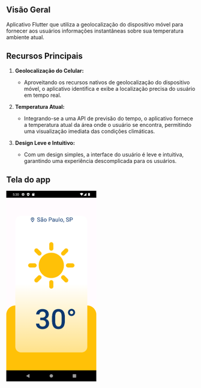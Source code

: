 ## Visão Geral
Aplicativo Flutter que utiliza a geolocalização do dispositivo móvel para fornecer aos usuários informações instantâneas sobre sua temperatura ambiente atual.

## Recursos Principais
1. **Geolocalização do Celular:**
   - Aproveitando os recursos nativos de geolocalização do dispositivo móvel, o aplicativo identifica e exibe a localização precisa do usuário em tempo real.

2. **Temperatura Atual:**
   - Integrando-se a uma API de previsão do tempo, o aplicativo fornece a temperatura atual da área onde o usuário se encontra, permitindo uma visualização imediata das condições climáticas.

3. **Design Leve e Intuitivo:**
   - Com um design simples, a interface do usuário é leve e intuitiva, garantindo uma experiência descomplicada para os usuários.

## Tela do app

<img src='/assets/imageapp01.png' width = 240>

